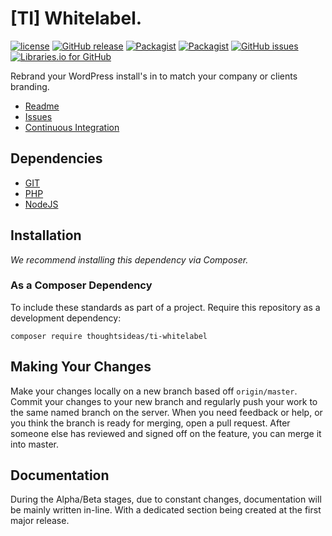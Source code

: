 # [TI] Whitelabel.

[![license](https://img.shields.io/github/license/thoughtsideas/ti-whitelabel.svg)](https://github.com/thoughtsideas/ti-whitelabel)  [![GitHub release](https://img.shields.io/github/release/thoughtsideas/ti-whitelabel.svg)](https://github.com/thoughtsideas/ti-whitelabel)  [![Packagist](https://img.shields.io/packagist/v/thoughtsideas/ti-whitelabel.svg)](https://packagist.org/packages/thoughtsideas/ti-whitelabel)  [![Packagist](https://img.shields.io/packagist/dt/thoughtsideas/ti-whitelabel.svg)](https://packagist.org/packages/thoughtsideas/ti-whitelabel)  [![GitHub issues](https://img.shields.io/github/issues/thoughtsideas/ti-whitelabel.svg)](https://github.com/thoughtsideas/ti-whitelabel)  [![Libraries.io for GitHub](https://img.shields.io/librariesio/github/thoughtsideas/ti-whitelabel.svg)](https://github.com/thoughtsideas/ti-whitelabel)

Rebrand your WordPress install's in to match your company or clients branding.

- [Readme](https://github.com/thoughtsideas/ti-whitelabel/blob/master/readme.md)
- [Issues](https://github.com/thoughtsideas/ti-whitelabel/issues/)
- [Continuous Integration](/#0)

## Dependencies

- [GIT](https://git-scm.com/downloads/)
- [PHP](http://www.php.net/)
- [NodeJS](https://nodejs.org/)

## Installation

*We recommend installing this dependency via Composer.*

### As a Composer Dependency

To include these standards as part of a project. Require this repository
as a development dependency:

```
composer require thoughtsideas/ti-whitelabel
```

## Making Your Changes

Make your changes locally on a new branch based off `origin/master`. Commit your changes to your new branch and regularly push your work to the same named branch on the server.
When you need feedback or help, or you think the branch is ready for merging, open a pull request.
After someone else has reviewed and signed off on the feature, you can merge it into master.

## Documentation

During the Alpha/Beta stages, due to constant changes, documentation will be mainly written in-line. With a dedicated section being created at the first major release.
